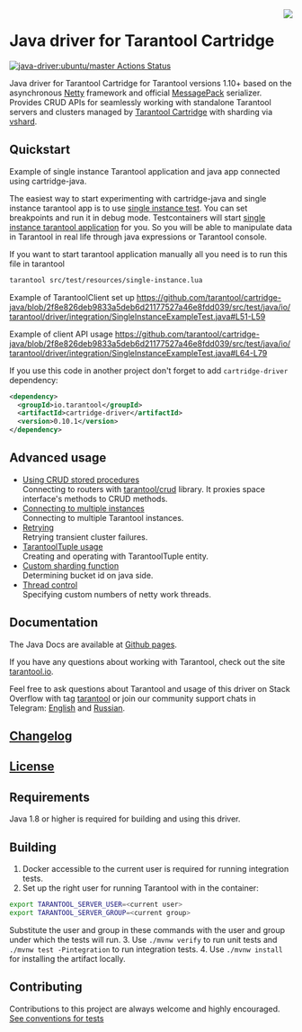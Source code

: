 <a href="http://tarantool.org">
   <img src="https://avatars2.githubusercontent.com/u/2344919?v=2&s=250"
align="right">
</a>

# Java driver for Tarantool Cartridge

[![java-driver:ubuntu/master Actions Status](https://github.com/tarantool/cartridge-java/workflows/ubuntu-master/badge.svg)](https://github.com/tarantool/cartridge-java/actions)

Java driver for Tarantool Cartridge for Tarantool versions 1.10+ based on the asynchronous
[Netty](https://netty.io) framework and official
[MessagePack](https://github.com/msgpack/msgpack-java) serializer.
Provides CRUD APIs for seamlessly working with standalone Tarantool
servers and clusters managed by [Tarantool Cartridge](https://github.com/tarantool/cartridge)
with sharding via [vshard](https://github.com/tarantool/vshard).

## Quickstart

Example of single instance Tarantool application and java app connected using cartridge-java.

The easiest way to start experimenting with cartridge-java and single instance tarantool app is to use
[single instance test](/src/test/java/io/tarantool/driver/integration/SingleInstanceExampleIT.java).
You can set breakpoints and run it in debug mode.
Testcontainers will start [single instance tarantool application](src/test/resources/single-instance.lua) for you.
So you will be able to manipulate data in Tarantool in real life through java expressions or Tarantool console.

If you want to start tarantool application manually all you need is to run this file in tarantool
``` bash
tarantool src/test/resources/single-instance.lua
```
Example of TarantoolClient set up
https://github.com/tarantool/cartridge-java/blob/2f8e826deb9833a5deb6d21177527a46e8fdd039/src/test/java/io/tarantool/driver/integration/SingleInstanceExampleTest.java#L51-L59

Example of client API usage
https://github.com/tarantool/cartridge-java/blob/2f8e826deb9833a5deb6d21177527a46e8fdd039/src/test/java/io/tarantool/driver/integration/SingleInstanceExampleTest.java#L64-L79

If you use this code in another project don't forget to add `cartridge-driver` dependency:
```xml
<dependency>
  <groupId>io.tarantool</groupId>
  <artifactId>cartridge-driver</artifactId>
  <version>0.10.1</version>
</dependency>
```
## Advanced usage
* [Using CRUD stored procedures](docs/ProxyTarantoolClient.md)  
  Connecting to routers with [tarantool/crud](https://github.com/tarantool/crud) library.
  It proxies space interface's methods to CRUD methods.
* [Connecting to multiple instances](docs/MultiInstanceConnecting.md)  
  Connecting to multiple Tarantool instances.
* [Retrying](docs/RetryingTarantoolClient.md)  
  Retrying transient cluster failures.
* [TarantoolTuple usage](docs/TarantoolTupleUsage.md)  
  Creating and operating with TarantoolTuple entity.
* [Custom sharding function](docs/CustomShardingFunction.md)  
  Determining bucket id on java side.
* [Thread control](docs/ThreadControl.md)  
  Specifying custom numbers of netty work threads.

## Documentation

The Java Docs are available at [Github pages](https://tarantool.github.io/cartridge-java/).

If you have any questions about working with Tarantool, check out the
site [tarantool.io](https://tarantool.io/).

Feel free to ask questions about Tarantool and usage of this driver on
Stack Overflow with tag [tarantool](https://stackoverflow.com/questions/tagged/tarantool)
or join our community support chats in Telegram: [English](https://t.me/tarantool)
and [Russian](https://t.me/tarantool).

## [Changelog](CHANGELOG.md)

## [License](LICENSE)

## Requirements

Java 1.8 or higher is required for building and using this driver.

## Building

1. Docker accessible to the current user is required for running integration tests.
2. Set up the right user for running Tarantool with in the container:
```bash
export TARANTOOL_SERVER_USER=<current user>
export TARANTOOL_SERVER_GROUP=<current group>
```
Substitute the user and group in these commands with the user and group under which the tests will run.
3. Use `./mvnw verify` to run unit tests and `./mvnw test -Pintegration` to run integration tests.
4. Use `./mvnw install` for installing the artifact locally.

## Contributing

Contributions to this project are always welcome and highly encouraged.
[See conventions for tests](docs/test-convention.md)

